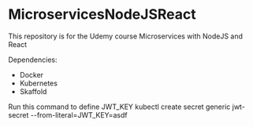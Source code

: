 # MicroservicesNodeJSReact
This repository is for the Udemy course Microservices with NodeJS and React

Dependencies:
- Docker
- Kubernetes
- Skaffold

Run this command to define JWT_KEY
kubectl create secret generic jwt-secret --from-literal=JWT_KEY=asdf
